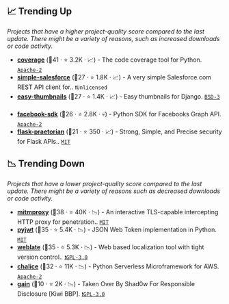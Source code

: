 ## 📈 Trending Up

_Projects that have a higher project-quality score compared to the last update. There might be a variety of reasons, such as increased downloads or code activity._

- <b><a href="https://github.com/nedbat/coveragepy">coverage</a></b> (🥇41 ·  ⭐ 3.2K · 📈) - The code coverage tool for Python. <code><a href="http://bit.ly/3nYMfla">Apache-2</a></code>
- <b><a href="https://github.com/simple-salesforce/simple-salesforce">simple-salesforce</a></b> (🥉27 ·  ⭐ 1.8K · 📈) - A very simple Salesforce.com REST API client for.. <code>❗Unlicensed</code>
- <b><a href="https://github.com/SmileyChris/easy-thumbnails">easy-thumbnails</a></b> (🥈27 ·  ⭐ 1.4K · 📈) - Easy thumbnails for Django. <code><a href="http://bit.ly/3aKzpTv">BSD-3</a></code> <code><img src="https://static.djangoproject.com/img/icon-touch.e4872c4da341.png" style="display:inline;" width="13" height="13"></code>
- <b><a href="https://github.com/mobolic/facebook-sdk">facebook-sdk</a></b> (🥉26 ·  ⭐ 2.8K · 💀) - Python SDK for Facebooks Graph API. <code><a href="http://bit.ly/3nYMfla">Apache-2</a></code>
- <b><a href="https://github.com/dusktreader/flask-praetorian">flask-praetorian</a></b> (🥉21 ·  ⭐ 350 · 📈) - Strong, Simple, and Precise security for Flask APIs.. <code><a href="http://bit.ly/34MBwT8">MIT</a></code> <code><img src="https://flask.palletsprojects.com/en/1.1.x/_static/flask-icon.png" style="display:inline;" width="13" height="13"></code>

## 📉 Trending Down

_Projects that have a lower project-quality score compared to the last update. There might be a variety of reasons such as decreased downloads or code activity._

- <b><a href="https://github.com/mitmproxy/mitmproxy">mitmproxy</a></b> (🥇38 ·  ⭐ 40K · 📉) - An interactive TLS-capable intercepting HTTP proxy for penetration.. <code><a href="http://bit.ly/34MBwT8">MIT</a></code>
- <b><a href="https://github.com/jpadilla/pyjwt">pyjwt</a></b> (🥇35 ·  ⭐ 5.4K · 📉) - JSON Web Token implementation in Python. <code><a href="http://bit.ly/34MBwT8">MIT</a></code>
- <b><a href="https://github.com/WeblateOrg/weblate">weblate</a></b> (🥈35 ·  ⭐ 5.3K · 📉) - Web based localization tool with tight version control.. <code><a href="http://bit.ly/2M0xdwT">❗️GPL-3.0</a></code>
- <b><a href="https://github.com/aws/chalice">chalice</a></b> (🥇32 ·  ⭐ 11K · 📉) - Python Serverless Microframework for AWS. <code><a href="http://bit.ly/3nYMfla">Apache-2</a></code>
- <b><a href="https://github.com/gaojiuli/gain">gain</a></b> (🥉10 ·  ⭐ 2K · 📉) - Taken Over By Shad0w For Responsible Disclosure [Kiwi BBP]. <code><a href="http://bit.ly/2M0xdwT">❗️GPL-3.0</a></code>

